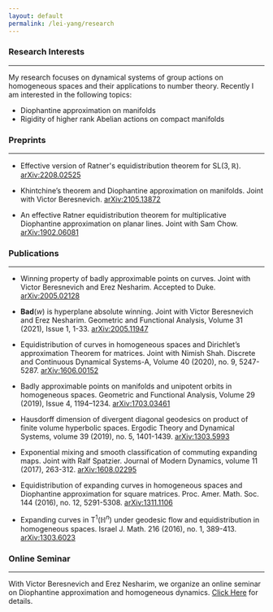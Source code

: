 ```yaml
---
layout: default
permalink: /lei-yang/research
---
```


### Research Interests
---
My research focuses on dynamical systems of group actions on homogeneous spaces and their applications to number theory. Recently I am interested in the following topics:

- Diophantine approximation on manifolds
- Rigidity of higher rank Abelian actions on compact manifolds


### Preprints
---
- Effective version of Ratner's equidistribution theorem for $\mathrm{SL}(3, \mathbb{R})$. [arXiv:2208.02525](https://arxiv.org/abs/2208.02525)

- Khintchine’s theorem and Diophantine approximation on manifolds. Joint with Victor Beresnevich. [arXiv:2105.13872](https://arxiv.org/abs/2105.13872)

- An effective Ratner equidistribution theorem for multiplicative Diophantine approximation on planar lines. Joint with Sam Chow. [arXiv:1902.06081](https://arxiv.org/abs/1902.06081)


### Publications
---
- Winning property of badly approximable points on curves. Joint with Victor Beresnevich and Erez Nesharim. Accepted to Duke. [arXiv:2005.02128](https://arxiv.org/abs/2005.02128)

- $\mathbf{Bad}(w)$ is hyperplane absolute winning. Joint with Victor Beresnevich and Erez Nesharim. Geometric and Functional Analysis, Volume 31 (2021), Issue 1, 1-33. [arXiv:2005.11947](https://arxiv.org/abs/2005.11947)

- Equidistribution of curves in homogeneous spaces and Dirichlet’s approximation Theorem for matrices. Joint with Nimish Shah. Discrete and Continuous Dynamical Systems-A, Volume 40 (2020), no. 9, 5247-5287. [arXiv:1606.00152](https://arxiv.org/abs/1606.00152)

- Badly approximable points on manifolds and unipotent orbits in homogeneous spaces. Geometric and Functional Analysis, Volume 29 (2019), Issue 4, 1194–1234. [arXiv:1703.03461](https://arxiv.org/abs/1703.03461)

- Hausdorff dimension of divergent diagonal geodesics on product of finite volume hyperbolic spaces. Ergodic Theory and Dynamical Systems, volume 39 (2019), no. 5, 1401-1439. 
[arXiv:1303.5993](https://arxiv.org/abs/1303.5993)

- Exponential mixing and smooth classification of commuting expanding maps. Joint with Ralf Spatzier. Journal of Modern Dynamics, volume 11 (2017), 263-312. 
[arXiv:1608.02295](https://arxiv.org/abs/1608.02295)

- Equidistribution of expanding curves in homogeneous spaces and Diophantine approximation for square matrices. Proc. Amer. Math. Soc. 144 (2016), no. 12, 5291-5308. 
[arXiv:1311.1106](https://arxiv.org/abs/1311.1106)

- Expanding curves in $\mathrm{T}^1(\mathbb{H}^n)$ under geodesic flow and equidistribution in homogeneous spaces. Israel J. Math. 216 (2016), no. 1, 389-413. 
[arXiv:1303.6023](https://arxiv.org/abs/1303.6023)

### Online Seminar
---
With Victor Beresnevich and Erez Nesharim, we organize an online seminar on Diophantine approximation and homogeneous dynamics. [Click Here](https://lively-cat-lover.github.io/DAHD-webinar/) for details.